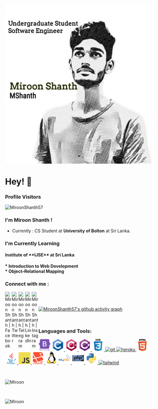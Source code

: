 


![This is an image](assets/pic/pic2.jpeg)


<h1> Hey! 👋 </h1>

### Profile Visitors
<p align="left"> <img src="https://komarev.com/ghpvc/?username=MiroonShanth57&label=Profile%20views&color=0e75b6&style=flat" alt="MiroonShanth57" /> </p>


<h3> I'm Miroon Shanth !</h3>

* Currently : CS Student at **University of Bolton** at Sri Lanka.

<h3>I'm Currently Learning </h4>

<h4>Institute of **IJSE** at Sri Lanka<h4>
* Introduction to Web Development<br />
* Object–Relational Mapping 

<h3>Connect with me :</h3>



[<img align="left" alt="Miroon Shanth | Facebook" width="22px" src="https://cdn-icons-png.flaticon.com/512/124/124010.png" />][facebook]

[<img align="left" alt="Miroon Shanth | Twitter" width="22px" src="https://cdn.jsdelivr.net/npm/simple-icons@v3/icons/twitter.svg" />][twitter]

[<img align="left" alt="Miroon Shanth | Telegram" width="22px" src="https://cdn-icons-png.flaticon.com/512/906/906377.png" />][telegram]

[<img align="left" alt="Miroon Shanth | LinkedIn" width="22px" src="https://cdn.jsdelivr.net/npm/simple-icons@v3/icons/linkedin.svg" />][linkedin]

[<img align="left" alt="Miroon Shanth | Instagram" width="22px" src="https://cdn.jsdelivr.net/npm/simple-icons@v3/icons/instagram.svg" />][instagram]

<br /><br />

[![MiroonShanth57's github activity graph](https://activity-graph.herokuapp.com/graph?username=MiroonShanth57&bg_color=ffffff&color=777777&line=ff5200&point=1adbce&area=true&hide_border=true)](https://github.com/MiroonShanth57/github-readme-activity-graph)

<br /> 

<h3 align="left">Languages and Tools:</h3>
<p align="left"> <a href="https://getbootstrap.com" target="_blank"> <img src="https://raw.githubusercontent.com/devicons/devicon/master/icons/bootstrap/bootstrap-plain-wordmark.svg" alt="bootstrap" width="40" height="40"/> </a> <a href="https://www.cprogramming.com/" target="_blank"> <img src="https://raw.githubusercontent.com/devicons/devicon/master/icons/c/c-original.svg" alt="c" width="40" height="40"/> </a> <a href="https://www.w3schools.com/cpp/" target="_blank"> <img src="https://raw.githubusercontent.com/devicons/devicon/master/icons/cplusplus/cplusplus-original.svg" alt="cplusplus" width="40" height="40"/> </a> <a href="https://www.w3schools.com/cs/" target="_blank"> <img src="https://raw.githubusercontent.com/devicons/devicon/master/icons/csharp/csharp-original.svg" alt="csharp" width="40" height="40"/> </a> <a href="https://www.w3schools.com/css/" target="_blank"> <img src="https://raw.githubusercontent.com/devicons/devicon/master/icons/css3/css3-original-wordmark.svg" alt="css3" width="40" height="40"/> </a> <a href="https://git-scm.com/" target="_blank"> <img src="https://www.vectorlogo.zone/logos/git-scm/git-scm-icon.svg" alt="git" width="40" height="40"/> </a> <a href="https://heroku.com" target="_blank"> <img src="https://www.vectorlogo.zone/logos/heroku/heroku-icon.svg" alt="heroku" width="40" height="40"/> </a> <a href="https://www.w3.org/html/" target="_blank"> <img src="https://raw.githubusercontent.com/devicons/devicon/master/icons/html5/html5-original-wordmark.svg" alt="html5" width="40" height="40"/> </a> <a href="https://www.java.com" target="_blank"> <img src="https://raw.githubusercontent.com/devicons/devicon/master/icons/java/java-original.svg" alt="java" width="40" height="40"/> </a> <a href="https://developer.mozilla.org/en-US/docs/Web/JavaScript" target="_blank"> <img src="https://raw.githubusercontent.com/devicons/devicon/master/icons/javascript/javascript-original.svg" alt="javascript" width="40" height="40"/> </a> <a href="https://laravel.com/" target="_blank"> <img src="https://raw.githubusercontent.com/devicons/devicon/master/icons/laravel/laravel-plain-wordmark.svg" alt="laravel" width="40" height="40"/> </a> <a href="https://www.linux.org/" target="_blank"> <img src="https://raw.githubusercontent.com/devicons/devicon/master/icons/linux/linux-original.svg" alt="linux" width="40" height="40"/> </a> <a href="https://www.mysql.com/" target="_blank"> <img src="https://raw.githubusercontent.com/devicons/devicon/master/icons/mysql/mysql-original-wordmark.svg" alt="mysql" width="40" height="40"/> </a> <a href="https://www.php.net" target="_blank"> <img src="https://raw.githubusercontent.com/devicons/devicon/master/icons/php/php-original.svg" alt="php" width="40" height="40"/> </a> <a href="https://www.python.org" target="_blank"> <img src="https://raw.githubusercontent.com/devicons/devicon/master/icons/python/python-original.svg" alt="python" width="40" height="40"/> </a> <a href="https://tailwindcss.com/" target="_blank"> <img src="https://www.vectorlogo.zone/logos/tailwindcss/tailwindcss-icon.svg" alt="tailwind" width="40" height="40"/> </a> </p>
<br />
<p><img width="494" align="center" src="https://github-readme-stats.vercel.app/api/top-langs?username=MiroonShanth57&show_icons=true&locale=en&layout=compact" alt="Miroon" /></p>
<br />
<p><img align="center" src="https://github-readme-stats.vercel.app/api?username=MiroonShanth57&show_icons=true&locale=en" alt="Miroon" /></p>


[facebook]: https://facebook.com/Miroon
[twitter]: https://twitter.com/@MiroonShanth19
[instagram]: https://instagram.com/miroon_shanth07
[linkedin]: https://linkedin.com/in/MiroonShanth
[telegram]: https://t.me/MiroonShanth


